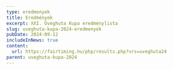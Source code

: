 ```yaml
---
type: eredmenyek
title: Eredmények
excerpt: XXI. Üveghuta Kupa eredménylista
slug: uveghuta-kupa-2024-eredmenyek
pubDate: 2024-09-12
includeInNews: true
content:
  url: https://fairtiming.hu/php/results.php?vrs=uveghuta24
parent: uveghuta-kupa-2024
---
```

